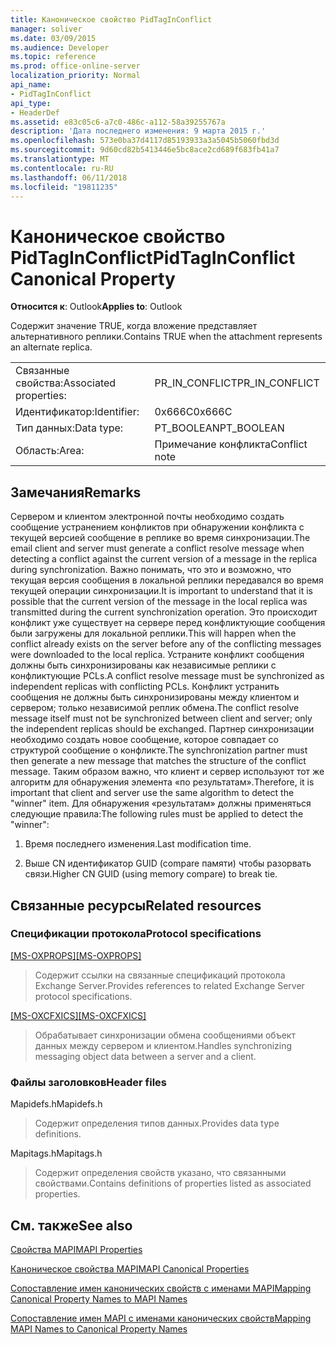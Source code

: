 ```yaml
---
title: Каноническое свойство PidTagInConflict
manager: soliver
ms.date: 03/09/2015
ms.audience: Developer
ms.topic: reference
ms.prod: office-online-server
localization_priority: Normal
api_name:
- PidTagInConflict
api_type:
- HeaderDef
ms.assetid: e83c05c6-a7c0-486c-a112-58a39255767a
description: 'Дата последнего изменения: 9 марта 2015 г.'
ms.openlocfilehash: 573e0ba37d4117d85193933a3a5045b5060fbd3d
ms.sourcegitcommit: 9d60cd82b5413446e5bc8ace2cd689f683fb41a7
ms.translationtype: MT
ms.contentlocale: ru-RU
ms.lasthandoff: 06/11/2018
ms.locfileid: "19811235"
---
```

# <a name="pidtaginconflict-canonical-property"></a><span data-ttu-id="6cf09-103">Каноническое свойство PidTagInConflict</span><span class="sxs-lookup"><span data-stu-id="6cf09-103">PidTagInConflict Canonical Property</span></span>

  
  
<span data-ttu-id="6cf09-104">**Относится к**: Outlook</span><span class="sxs-lookup"><span data-stu-id="6cf09-104">**Applies to**: Outlook</span></span> 
  
<span data-ttu-id="6cf09-105">Содержит значение TRUE, когда вложение представляет альтернативного реплики.</span><span class="sxs-lookup"><span data-stu-id="6cf09-105">Contains TRUE when the attachment represents an alternate replica.</span></span>
  
|||
|:-----|:-----|
|<span data-ttu-id="6cf09-106">Связанные свойства:</span><span class="sxs-lookup"><span data-stu-id="6cf09-106">Associated properties:</span></span>  <br/> |<span data-ttu-id="6cf09-107">PR_IN_CONFLICT</span><span class="sxs-lookup"><span data-stu-id="6cf09-107">PR_IN_CONFLICT</span></span>  <br/> |
|<span data-ttu-id="6cf09-108">Идентификатор:</span><span class="sxs-lookup"><span data-stu-id="6cf09-108">Identifier:</span></span>  <br/> |<span data-ttu-id="6cf09-109">0x666C</span><span class="sxs-lookup"><span data-stu-id="6cf09-109">0x666C</span></span>  <br/> |
|<span data-ttu-id="6cf09-110">Тип данных:</span><span class="sxs-lookup"><span data-stu-id="6cf09-110">Data type:</span></span>  <br/> |<span data-ttu-id="6cf09-111">PT_BOOLEAN</span><span class="sxs-lookup"><span data-stu-id="6cf09-111">PT_BOOLEAN</span></span>  <br/> |
|<span data-ttu-id="6cf09-112">Область:</span><span class="sxs-lookup"><span data-stu-id="6cf09-112">Area:</span></span>  <br/> |<span data-ttu-id="6cf09-113">Примечание конфликта</span><span class="sxs-lookup"><span data-stu-id="6cf09-113">Conflict note</span></span>  <br/> |
   
## <a name="remarks"></a><span data-ttu-id="6cf09-114">Замечания</span><span class="sxs-lookup"><span data-stu-id="6cf09-114">Remarks</span></span>

<span data-ttu-id="6cf09-115">Сервером и клиентом электронной почты необходимо создать сообщение устранением конфликтов при обнаружении конфликта с текущей версией сообщение в реплике во время синхронизации.</span><span class="sxs-lookup"><span data-stu-id="6cf09-115">The email client and server must generate a conflict resolve message when detecting a conflict against the current version of a message in the replica during synchronization.</span></span> <span data-ttu-id="6cf09-116">Важно понимать, что это и возможно, что текущая версия сообщения в локальной реплики передавался во время текущей операции синхронизации.</span><span class="sxs-lookup"><span data-stu-id="6cf09-116">It is important to understand that it is possible that the current version of the message in the local replica was transmitted during the current synchronization operation.</span></span> <span data-ttu-id="6cf09-117">Это происходит конфликт уже существует на сервере перед конфликтующие сообщения были загружены для локальной реплики.</span><span class="sxs-lookup"><span data-stu-id="6cf09-117">This will happen when the conflict already exists on the server before any of the conflicting messages were downloaded to the local replica.</span></span> <span data-ttu-id="6cf09-118">Устраните конфликт сообщения должны быть синхронизированы как независимые реплики с конфликтующие PCLs.</span><span class="sxs-lookup"><span data-stu-id="6cf09-118">A conflict resolve message must be synchronized as independent replicas with conflicting PCLs.</span></span> <span data-ttu-id="6cf09-119">Конфликт устранить сообщения не должны быть синхронизированы между клиентом и сервером; только независимой реплик обмена.</span><span class="sxs-lookup"><span data-stu-id="6cf09-119">The conflict resolve message itself must not be synchronized between client and server; only the independent replicas should be exchanged.</span></span> <span data-ttu-id="6cf09-120">Партнер синхронизации необходимо создать новое сообщение, которое совпадает со структурой сообщение о конфликте.</span><span class="sxs-lookup"><span data-stu-id="6cf09-120">The synchronization partner must then generate a new message that matches the structure of the conflict message.</span></span> <span data-ttu-id="6cf09-121">Таким образом важно, что клиент и сервер используют тот же алгоритм для обнаружения элемента «по результатам».</span><span class="sxs-lookup"><span data-stu-id="6cf09-121">Therefore, it is important that client and server use the same algorithm to detect the "winner" item.</span></span> <span data-ttu-id="6cf09-122">Для обнаружения «результатам» должны применяться следующие правила:</span><span class="sxs-lookup"><span data-stu-id="6cf09-122">The following rules must be applied to detect the "winner":</span></span>
  
1. <span data-ttu-id="6cf09-123">Время последнего изменения.</span><span class="sxs-lookup"><span data-stu-id="6cf09-123">Last modification time.</span></span>
    
2. <span data-ttu-id="6cf09-124">Выше CN идентификатор GUID (compare памяти) чтобы разорвать связи.</span><span class="sxs-lookup"><span data-stu-id="6cf09-124">Higher CN GUID (using memory compare) to break tie.</span></span>
    
## <a name="related-resources"></a><span data-ttu-id="6cf09-125">Связанные ресурсы</span><span class="sxs-lookup"><span data-stu-id="6cf09-125">Related resources</span></span>

### <a name="protocol-specifications"></a><span data-ttu-id="6cf09-126">Спецификации протокола</span><span class="sxs-lookup"><span data-stu-id="6cf09-126">Protocol specifications</span></span>

<span data-ttu-id="6cf09-127">[[MS-OXPROPS]](http://msdn.microsoft.com/library/f6ab1613-aefe-447d-a49c-18217230b148%28Office.15%29.aspx)</span><span class="sxs-lookup"><span data-stu-id="6cf09-127">[[MS-OXPROPS]](http://msdn.microsoft.com/library/f6ab1613-aefe-447d-a49c-18217230b148%28Office.15%29.aspx)</span></span>
  
> <span data-ttu-id="6cf09-128">Содержит ссылки на связанные спецификаций протокола Exchange Server.</span><span class="sxs-lookup"><span data-stu-id="6cf09-128">Provides references to related Exchange Server protocol specifications.</span></span>
    
<span data-ttu-id="6cf09-129">[[MS-OXCFXICS]](http://msdn.microsoft.com/library/b9752f3d-d50d-44b8-9e6b-608a117c8532%28Office.15%29.aspx)</span><span class="sxs-lookup"><span data-stu-id="6cf09-129">[[MS-OXCFXICS]](http://msdn.microsoft.com/library/b9752f3d-d50d-44b8-9e6b-608a117c8532%28Office.15%29.aspx)</span></span>
  
> <span data-ttu-id="6cf09-130">Обрабатывает синхронизации обмена сообщениями объект данных между сервером и клиентом.</span><span class="sxs-lookup"><span data-stu-id="6cf09-130">Handles synchronizing messaging object data between a server and a client.</span></span>
    
### <a name="header-files"></a><span data-ttu-id="6cf09-131">Файлы заголовков</span><span class="sxs-lookup"><span data-stu-id="6cf09-131">Header files</span></span>

<span data-ttu-id="6cf09-132">Mapidefs.h</span><span class="sxs-lookup"><span data-stu-id="6cf09-132">Mapidefs.h</span></span>
  
> <span data-ttu-id="6cf09-133">Содержит определения типов данных.</span><span class="sxs-lookup"><span data-stu-id="6cf09-133">Provides data type definitions.</span></span>
    
<span data-ttu-id="6cf09-134">Mapitags.h</span><span class="sxs-lookup"><span data-stu-id="6cf09-134">Mapitags.h</span></span>
  
> <span data-ttu-id="6cf09-135">Содержит определения свойств указано, что связанными свойствами.</span><span class="sxs-lookup"><span data-stu-id="6cf09-135">Contains definitions of properties listed as associated properties.</span></span>
    
## <a name="see-also"></a><span data-ttu-id="6cf09-136">См. также</span><span class="sxs-lookup"><span data-stu-id="6cf09-136">See also</span></span>



[<span data-ttu-id="6cf09-137">Свойства MAPI</span><span class="sxs-lookup"><span data-stu-id="6cf09-137">MAPI Properties</span></span>](mapi-properties.md)
  
[<span data-ttu-id="6cf09-138">Каноническое свойства MAPI</span><span class="sxs-lookup"><span data-stu-id="6cf09-138">MAPI Canonical Properties</span></span>](mapi-canonical-properties.md)
  
[<span data-ttu-id="6cf09-139">Сопоставление имен канонических свойств с именами MAPI</span><span class="sxs-lookup"><span data-stu-id="6cf09-139">Mapping Canonical Property Names to MAPI Names</span></span>](mapping-canonical-property-names-to-mapi-names.md)
  
[<span data-ttu-id="6cf09-140">Сопоставление имен MAPI с именами канонических свойств</span><span class="sxs-lookup"><span data-stu-id="6cf09-140">Mapping MAPI Names to Canonical Property Names</span></span>](mapping-mapi-names-to-canonical-property-names.md)

